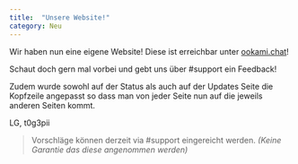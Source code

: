 ```yaml
---
title:  "Unsere Website!"
category: Neu
---
```

Wir haben nun eine eigene Website! Diese ist erreichbar unter [ookami.chat](https://ookami.chat)!

Schaut doch gern mal vorbei und gebt uns über #support ein Feedback!

Zudem wurde sowohl auf der Status als auch auf der Updates Seite die Kopfzeile angepasst so dass man von jeder Seite nun auf die jeweils anderen Seiten kommt.

LG, t0g3pii

> Vorschläge können derzeit via #support eingereicht werden. 
*(Keine Garantie das diese angenommen werden)*

